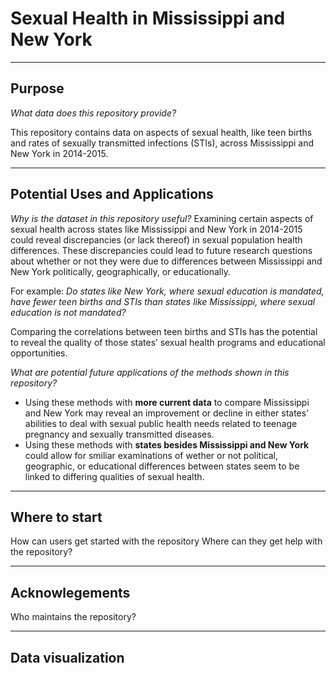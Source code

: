 # Sexual Health in Mississippi and New York

---
## Purpose 

*What data does this repository provide?* 

This repository contains data on aspects of sexual health, like teen births and rates of sexually transmitted infections (STIs), across Mississippi and New York in 2014-2015.

---

## Potential Uses and Applications 

*Why is the dataset in this repository useful?* 
Examining certain aspects of sexual health across states like Mississippi and New York in 2014-2015 could reveal discrepancies (or lack thereof) in sexual population health differences. These discrepancies could lead to future research questions about whether or not they were due to differences between Mississippi and New York politically, geographically, or educationally. 

For example: *Do states like New York, where sexual education is mandated, have fewer teen births and STIs than states like Mississippi, where sexual education is not mandated?*

Comparing the correlations between teen births and STIs has the potential to reveal the quality of those states’ sexual health programs and educational opportunities.

*What are potential future applications of the methods shown in this repository?*

- Using these methods with **more current data** to compare Mississippi and New York may reveal an improvement or decline in either states' abilities to deal with sexual public health needs related to teenage pregnancy and sexually transmitted diseases.
- Using these methods with **states besides Mississippi and New York** could allow for smiliar examinations of wether or not political, geographic, or educational differences between states seem to be linked to differing qualities of sexual health.
--- 
## Where to start 

How can users get started with the repository 
Where can they get help with the repository? 

---
## Acknowlegements

Who maintains the repository? 

---
## Data visualization 

